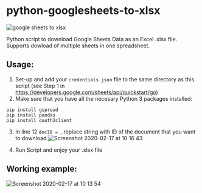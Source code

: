 # python-googlesheets-to-xlsx
![google sheets to xlsx](https://user-images.githubusercontent.com/24693129/74635026-d1b7f300-516d-11ea-9aa7-a54f4c4185f5.png)

Python script to download Google Sheets Data as an Excel .xlsx file.
Supports dowload of multiple sheets in one spreadsheet.



## Usage:
1. Set-up and add your `credentials.json` file to the same directory as this script (see Step 1 in https://developers.google.com/sheets/api/quickstart/go)  
2. Make sure that you have all the necesary Python 3 packages installed:
```
pip install gspread
pip install pandas
pip install oauth2client
```
3. In line 12 `docID = `, replace string with ID of the document that you want to download
![Screenshot 2020-02-17 at 10 16 43](https://user-images.githubusercontent.com/24693129/74635554-ef398c80-516e-11ea-94c1-66bad04d1abb.png)

4. Run Script and enjoy your .xlsx file

## Working example:
![Screenshot 2020-02-17 at 10 13 54](https://user-images.githubusercontent.com/24693129/74635234-455a0000-516e-11ea-8570-25f9ec2e5ddb.png)

